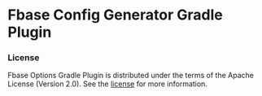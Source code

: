 # Fbase Config Generator Gradle Plugin


### License

Fbase Options Gradle Plugin is distributed under the terms of the Apache License (Version 2.0). See the
[license](https://github.com/illarionov/fbase-config-generator-gradle-plugin/blob/main/LICENSE) for more information.
